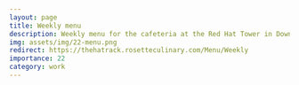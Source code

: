 ```yaml
---
layout: page
title: Weekly menu
description: Weekly menu for the cafeteria at the Red Hat Tower in Downtown Raleigh.
img: assets/img/22-menu.png
redirect: https://thehatrack.rosetteculinary.com/Menu/Weekly
importance: 22
category: work
---
```


